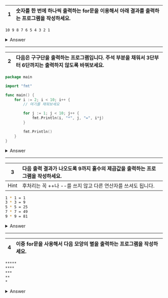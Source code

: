 1 | 숫자를 한 번에 하나씩 출력하는 for문을 이용해서 아래 결과를 출력하는 프로그램을 작성하세요.
:--:|:--

```sh
10 9 8 7 6 5 4 3 2 1
```

<details>
<summary> Answer </summary>

```go
// q11.01.go
package main

import "fmt"

func main() {
	for i := 10; i > 0; i-- {
		fmt.Printf("%d ", i)
	}
}
```

[q11.01.go](./q11.01/q11.01.go)

</details>

---

2 | 다음은 구구단을 출력하는 프로그램입니다. 주석 부분을 채워서 3단부터 6단까지는 출력하지 않도록 바꿔보세요.
:--:|:--

```go
package main

import "fmt"

func main() {
    for i := 2; i < 10; i++ {
        // 여기를 채워보세요

        for j := 1; j < 10; j++ {
            fmt.Println(i, "*", j, "=", i*j)
        }

        fmt.Println()
    }
}
```

<details>
<summary> Answer </summary>

```go
// q11.02.go
package main

import "fmt"

func main() {
	for i := 2; i < 10; i++ {
		if i >= 3 && i <= 6 {
			continue
		}

		for j := 1; j < 10; j++ {
			fmt.Println(i, "*", j, "=", i*j)
		}

		fmt.Println()
	}
}
```

[q11.02.go](./q11.02/q11.02.go)

</details>

---

3 | 다음 출력 결과가 나오도록 9까지 홀수의 제곱값을 출력하는 프로그램을 작성하세요.
:--:|:--
Hint | 후처리는 꼭 ++나 --를 쓰지 않고 다른 연산자를 쓰셔도 됩니다.

```sh
1 * 1 = 1
3 * 3 = 9
5 * 5 = 25
7 * 7 = 49
9 * 9 = 81
```

<details>
<summary> Answer </summary>

```go
// q11.03.go
package main

import "fmt"

func main() {
	for i := 1; i < 10; i += 2 {
		fmt.Printf("%d * %d = %d\n", i, i, i*i)
	}
}
```

[q11.03.go](./q11.03/q11.03.go)

</details>

---

4 | 이중 for문을 사용해서 다음 모양의 별을 출력하는 프로그램을 작성하세요.
:--:|:--

```sh
*****
****
***
**
*
```

<details>
<summary> Answer </summary>

```go
// q11.04.go
package main

import "fmt"

func main() {
	for i := 0; i < 5; i++ {
		for j := 0; j < 5-i; j++ {
			fmt.Printf("*")
		}

		fmt.Println()
	}
}
```

[q11.04.go](./q11.04/q11.04.go)

</details>
